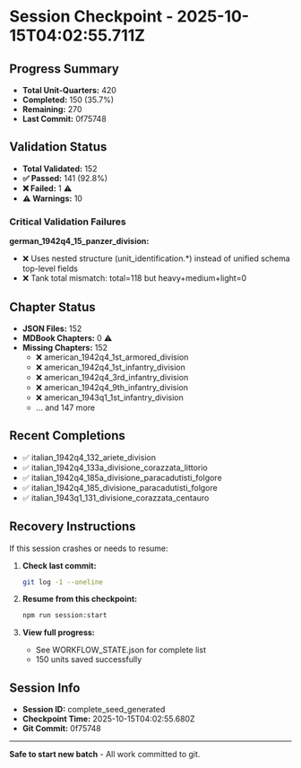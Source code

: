 # Session Checkpoint - 2025-10-15T04:02:55.711Z

## Progress Summary

- **Total Unit-Quarters:** 420
- **Completed:** 150 (35.7%)
- **Remaining:** 270
- **Last Commit:** 0f75748

## Validation Status

- **Total Validated:** 152
- **✅ Passed:** 141 (92.8%)
- **❌ Failed:** 1 ⚠️
- **⚠️ Warnings:** 10

### Critical Validation Failures

**german_1942q4_15_panzer_division:**
  - ❌ Uses nested structure (unit_identification.*) instead of unified schema top-level fields
  - ❌ Tank total mismatch: total=118 but heavy+medium+light=0

## Chapter Status

- **JSON Files:** 152
- **MDBook Chapters:** 0 ⚠️
- **Missing Chapters:** 152
  - ❌ american_1942q4_1st_armored_division
  - ❌ american_1942q4_1st_infantry_division
  - ❌ american_1942q4_3rd_infantry_division
  - ❌ american_1942q4_9th_infantry_division
  - ❌ american_1943q1_1st_infantry_division
  - ... and 147 more

## Recent Completions

- ✅ italian_1942q4_132_ariete_division
- ✅ italian_1942q4_133a_divisione_corazzata_littorio
- ✅ italian_1942q4_185a_divisione_paracadutisti_folgore
- ✅ italian_1942q4_185_divisione_paracadutisti_folgore
- ✅ italian_1943q1_131_divisione_corazzata_centauro

## Recovery Instructions

If this session crashes or needs to resume:

1. **Check last commit:**
   ```bash
   git log -1 --oneline
   ```

2. **Resume from this checkpoint:**
   ```bash
   npm run session:start
   ```

3. **View full progress:**
   - See WORKFLOW_STATE.json for complete list
   - 150 units saved successfully

## Session Info

- **Session ID:** complete_seed_generated
- **Checkpoint Time:** 2025-10-15T04:02:55.680Z
- **Git Commit:** 0f75748

---

**Safe to start new batch** - All work committed to git.
